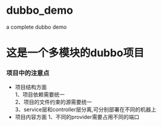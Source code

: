 # dubbo_demo
a complete dubbo demo
# 这是一个多模块的dubbo项目
### 项目中的注意点
- 项目结构方面  
1、项目依赖需要统一  
2、项目的文件约束的源需要统一  
3、service层和controller层分离,可分别部署在不同的机器上  
- 项目内容方面
1、不同的provider需要占用不同的端口
